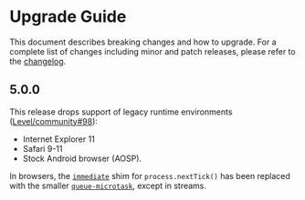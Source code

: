 # Upgrade Guide

This document describes breaking changes and how to upgrade. For a complete list of changes including minor and patch releases, please refer to the [changelog](CHANGELOG.md).

## 5.0.0

This release drops support of legacy runtime environments ([Level/community#98](https://github.com/Level/community/issues/98)):

- Internet Explorer 11
- Safari 9-11
- Stock Android browser (AOSP).

In browsers, the [`immediate`](https://github.com/calvinmetcalf/immediate) shim for `process.nextTick()` has been replaced with the smaller [`queue-microtask`](https://github.com/feross/queue-microtask), except in streams.
